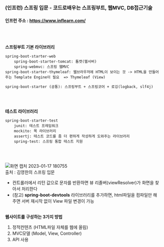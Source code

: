 ### (인프런) 스프링 입문 - 코드로배우는 스프링부트, 웹MVC, DB접근기술
#### 인프런 주소 : https://www.inflearn.com/
<br><br>

**스프링부트 기본 라이브러리**
```
spring-boot-starter-web
	spring-boot-starter-tomcat: 톰캣(웹서버)
	spring-webmvc: 스프링 웹MVC
spring-boot-starter-thymeleaf: 웹브라우저에 HTML이 보이는 것 -> HTML을 만들어주는 Template Engine이 필요  => Thymeleaf (View)

spring-boot-starter (공통): 스프링부트 + 스프링코어 + 로깅(logback, slf4j)
```
<br><br>

**테스트 라이브러리**
```
spring-boot-starter-test
	junit: 테스트 프레임워크
	mockito: 목 라이브러리
	assertj: 테스트 코드를 좀 더 편하게 작성하게 도와주는 라이브러리
	spring-test: 스프링 통합 테스트 지원
```
<br><br>

![화면 캡처 2023-01-17 180755](https://user-images.githubusercontent.com/114986610/212855861-8a30af47-7abb-4f03-a5f6-415ee5a81ea9.png) \
출처 : 김영한의 스프링 입문

- 컨트롤러에서 리턴 값으로 문자를 반환하면 뷰 리졸버(viewResolver)가 화면을 찾아서 처리한다
- (참고) **spring-boot-devtools** 라이브러리를 추가하면, html파일을 컴파일만 해주면 서버 재시작 없이 View 파일 변경이 가능
<br><br>

**웹사이트를 구성하는 3가지 방법**
1. 정적컨텐츠 (HTML파일 자체를 웹에 올림)
2. MVC모델 (Model, View, Controller)
3. API 사용
